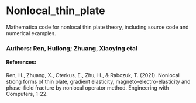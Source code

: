 # Nonlocal_thin_plate
Mathematica code for nonlocal thin plate theory, including source code and numerical examples.

### Authors: Ren, Huilong; Zhuang, Xiaoying etal
#### References:
Ren, H., Zhuang, X., Oterkus, E., Zhu, H., & Rabczuk, T. (2021). Nonlocal strong forms of thin plate, gradient elasticity, magneto-electro-elasticity and phase-field fracture by nonlocal operator method. Engineering with Computers, 1-22.

